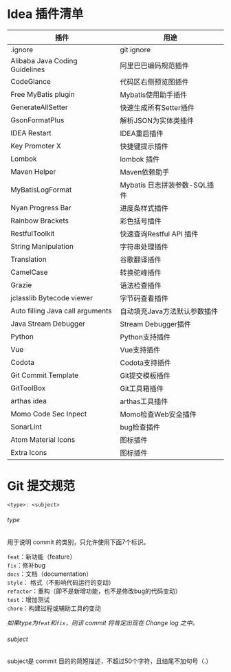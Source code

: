 # Idea 插件清单

| 插件 | 用途 |
| --- | --- |
|.ignore| git ignore| 
| Alibaba Java Coding Guidelines | 阿里巴巴编码规范插件 |
| CodeGlance |  代码区右侧预览图插件 |
| Free MyBatis plugin | Mybatis使用助手插件 |
| GenerateAllSetter | 快速生成所有Setter插件 |
| GsonFormatPlus | 解析JSON为实体类插件 |
| IDEA Restart | IDEA重启插件 |
| Key Promoter X | 快捷键提示插件 |
| Lombok | lombok 插件 |
| Maven Helper | Maven依赖助手 |
| MyBatisLogFormat | Mybatis 日志拼装参数-SQL插件 |
| Nyan Progress Bar | 进度条样式插件 |
| Rainbow Brackets | 彩色括号插件 |
| RestfulToolkit | 快速查询Restful API 插件 |
| String Manipulation | 字符串处理插件 |
| Translation | 谷歌翻译插件 |
| CamelCase | 转换驼峰插件 |
| Grazie | 语法检查插件 |
| jclasslib Bytecode viewer | 字节码查看插件 |
| Auto filling Java call arguments | 自动填充Java方法默认参数插件 |
| Java Stream Debugger | Stream Debugger插件 |
| Python | Python支持插件 |
| Vue | Vue支持插件 |
| Codota | Codota支持插件 |
| Git Commit Template | Git提交模板插件 |
| GitToolBox | Git工具箱插件 |
| arthas idea | arthas工具插件 |
| Momo Code Sec Inpect | Momo检查Web安全插件 |
| SonarLint | bug检查插件 |
| Atom Material Icons | 图标插件 |
| Extra Icons | 图标插件 |

# Git 提交规范

`<type>: <subject>`

###### type
用于说明 commit 的类别，只允许使用下面7个标识。

`feat`：新功能（feature）   
`fix`：修补bug   
`docs`：文档（documentation）   
`style`： 格式（不影响代码运行的变动）   
`refactor`：重构（即不是新增功能，也不是修改bug的代码变动）   
`test`：增加测试   
`chore`：构建过程或辅助工具的变动   

*如果type为`feat`和`fix`，则该 commit 将肯定出现在 Change log 之中。*

###### subject
subject是 commit 目的的简短描述，不超过50个字符，且结尾不加句号（.）
